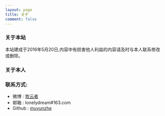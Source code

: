 ```yaml
---
layout: page
title: 关于
comment: false
---
```


### 关于本站

本站建成于2016年5月20日,内容中有损害他人利益的内容请及时与本人联系修改或删除。

### 关于本人



### 联系方式:

+ 微博 : [牧云者](http://weibo.com/muyunzhe)
+ 邮箱 : lonelydream#163.com
+ Github : [muyunzhe](https://github.com/muyunzhe)

